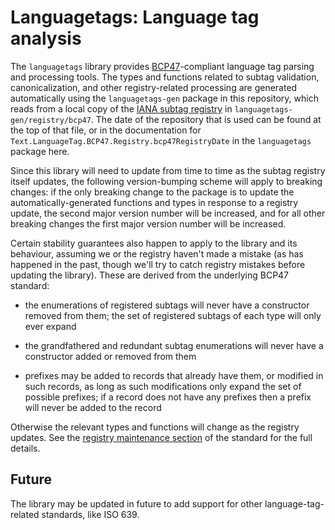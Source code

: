 # Languagetags: Language tag analysis

The `languagetags` library provides
[BCP47](https://tools.ietf.org/html/bcp47)-compliant language tag
parsing and processing tools. The types and functions related to
subtag validation, canonicalization, and other registry-related
processing are generated automatically using the `languagetags-gen`
package in this repository, which reads from a local copy of the [IANA
subtag
registry](https://www.iana.org/assignments/language-subtag-registry/language-subtag-registry)
in `languagetags-gen/registry/bcp47`. The date of the repository that
is used can be found at the top of that file, or in the documentation
for `Text.LanguageTag.BCP47.Registry.bcp47RegistryDate` in the
`languagetags` package here.

Since this library will need to update from time to time as the subtag
registry itself updates, the following version-bumping scheme will
apply to breaking changes: if the only breaking change to the package
is to update the automatically-generated functions and types in
response to a registry update, the second major version number will be
increased, and for all other breaking changes the first major version
number will be increased.

Certain stability guarantees also happen to apply to the library and
its behaviour, assuming we or the registry haven't made a mistake (as
has happened in the past, though we'll try to catch registry mistakes
before updating the library). These are derived from the underlying
BCP47 standard:

- the enumerations of registered subtags will never have a constructor
  removed from them; the set of registered subtags of each type will
  only ever expand

- the grandfathered and redundant subtag enumerations will never have
  a constructor added or removed from them

- prefixes may be added to records that already have them, or modified
  in such records, as long as such modifications only expand the set
  of possible prefixes; if a record does not have any prefixes then a
  prefix will never be added to the record

Otherwise the relevant types and functions will change as the registry
updates. See the [registry maintenance
section](https://tools.ietf.org/html/bcp47#section-3.3) of the
standard for the full details.

## Future

The library may be updated in future to add support for other
language-tag-related standards, like ISO 639.
